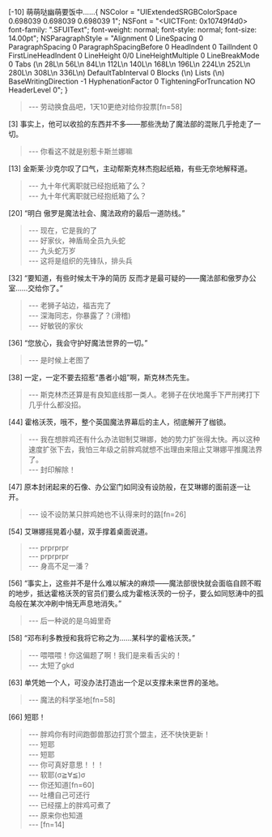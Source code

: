 
[-10] 萌萌哒幽萌要饭中……{
    NSColor = "UIExtendedSRGBColorSpace 0.698039 0.698039 0.698039 1";
    NSFont = "<UICTFont: 0x10749f4d0> font-family: \".SFUIText\"; font-weight: normal; font-style: normal; font-size: 14.00pt";
    NSParagraphStyle = "Alignment 0 LineSpacing 0 ParagraphSpacing 0 ParagraphSpacingBefore 0 HeadIndent 0 TailIndent 0 FirstLineHeadIndent 0 LineHeight 0/0 LineHeightMultiple 0 LineBreakMode 0 Tabs (\n    28L\n    56L\n    84L\n    112L\n    140L\n    168L\n    196L\n    224L\n    252L\n    280L\n    308L\n    336L\n) DefaultTabInterval 0 Blocks (\n) Lists (\n) BaseWritingDirection -1 HyphenationFactor 0 TighteningForTruncation NO HeaderLevel 0";
}
>--- 劳动换食品吧，1天10更绝对给你投票[fn=58]<br>

[3] 事实上，他可以收拾的东西并不多——那些洗劫了魔法部的混账几乎抢走了一切。
>--- 你看这不就是别惹卡斯兰娜嘛<br>

[13] 金斯莱·沙克尔叹了口气，主动帮斯克林杰抱起纸箱，有些无奈地解释道。
>--- 九十年代离职就已经抱纸箱了么？<br>
>--- 九十年代离职就已经抱纸箱了么？<br>

[20] “明白 傲罗是魔法社会、魔法政府的最后一道防线。”
>--- 现在，它是我的了<br>
>--- 好家伙，神盾局全员九头蛇<br>
>--- 九头蛇万岁<br>
>--- 这将是组织的先锋队，排头兵<br>

[32] “要知道，有些时候太干净的简历 反而才是最可疑的——魔法部和傲罗办公室……交给你了。”
>--- 老狮子站边，福吉完了<br>
>--- 深海同志，你暴露了？(滑稽)<br>
>--- 好敏锐的家伙<br>

[36] “您放心，我会守护好魔法世界的一切。”
>--- 是时候上老图了<br>

[38] 一定，一定不要去招惹“愚者小姐”啊，斯克林杰先生。
>--- 斯克林杰还算是有良知底线那一类人。老狮子在伏地魔手下严刑拷打下几乎什么都没招。<br>

[44] 霍格沃茨，哦不，整个英国魔法界幕后的主人，彻底解开了枷锁。
>--- 我在想胖鸡还有什么办法钳制艾琳娜，她的势力扩张得太快。再以这种速度扩张下去，我怕三年级之前胖鸡就想不出理由来阻止艾琳娜平推魔法界了。<br>
>--- 封印解除！<br>

[47] 原本封闭起来的石像、办公室门如同没有设防般，在艾琳娜的面前逐一让开。
>--- 设不设防某只胖鸡她也不认得来时的路[fn=26]<br>

[54] 艾琳娜摇晃着小腿，双手撑着桌面说道。
>--- prprprpr<br>
>--- prprprpr<br>
>--- 身高不足一潘？<br>

[56] “事实上，这些并不是什么难以解决的麻烦——魔法部很快就会面临自顾不暇的地步，抵达霍格沃茨的官员们要么成为霍格沃茨的一份子，要么如同怒涛中的孤岛般在某次冲刷中悄无声息地消失。”
>--- 后一种说的是乌姆里奇<br>

[58] “邓布利多教授和我将它称之为……某科学的霍格沃茨。”
>--- 喂喂喂！你这偏题了啊！我们是来看舌尖的！<br>
>--- 太短了gkd<br>

[63] 单凭她一个人，可没办法打造出一个足以支撑未来世界的圣地。
>--- 魔法的科学圣地[fn=58]<br>

[66] 短耶！
>--- 胖鸡你有时间跑御兽那边打赏个盟主，还不快快更新！<br>
>--- 短耶<br>
>--- 短耶<br>
>--- 你可真好意思！！！<br>
>--- 软耶(σ≧∀≦)σ<br>
>--- 你还知道[fn=60]<br>
>--- 吐槽自己可还行<br>
>--- 已经摆上的胖鸡可煮了<br>
>--- 原来你也知道<br>
>--- [fn=14]<br>
